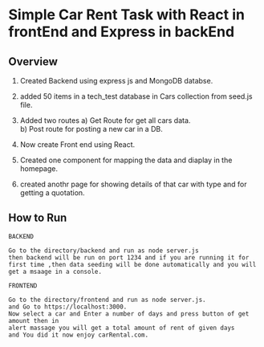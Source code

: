 # Simple Car Rent Task with React in frontEnd and Express in backEnd

## Overview

1. Created Backend using express js and MongoDB databse.
2. added 50 items in a tech_test database in Cars collection from seed.js file.
3. Added two routes
   a) Get Route for get all cars data.  
   b) Post route for posting a new car in a DB.

4. Now create Front end using React.
5. Created one component for mapping the data and diaplay in the homepage.
6. created anothr page for showing details of that car with type and for getting a quotation.

## How to Run

```
BACKEND

Go to the directory/backend and run as node server.js
then backend will be run on port 1234 and if you are running it for first time ,then data seeding will be done automatically and you will get a msaage in a console.

FRONTEND

Go to the directory/frontend and run as node server.js.
and Go to https://localhost:3000.
Now select a car and Enter a number of days and press button of get amount then in 
alert massage you will get a total amount of rent of given days
and You did it now enjoy carRental.com.

```
